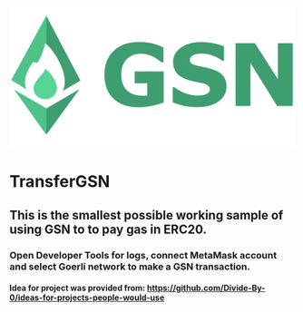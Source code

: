 <img src="./logo.svg">

# TransferGSN

## This is the smallest possible working sample of using GSN to to pay gas in ERC20.

### Open Developer Tools for logs, connect MetaMask account and select Goerli network to make a GSN transaction.

#### Idea for project was provided from: https://github.com/Divide-By-0/ideas-for-projects-people-would-use
